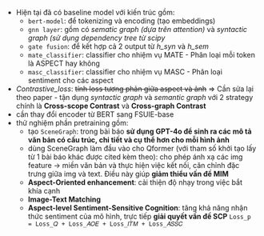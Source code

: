 - Hiện tại đã có baseline model với kiến trúc gồm: 
	- `bert-model`: để tokenizing và encoding (tạo embeddings)
	- `gnn layer`: gồm có *sematic graph (dựa trên attention)* và *syntactic graph (sử dụng dependency tree từ scipy*
	- `gate fusion`: để kết hợp cả 2 output từ *h_syn* và *h_sem*
	- `mate_classifier`: classifier cho nhiệm vụ MATE - Phân loại mỗi token là ASPECT hay không
	- `masc_classifier`: classifier cho nhiệm vụ MASC - Phân loại sentiment cho các aspect 
- *Contrastive_loss*: ~~tính loss tương phản giữa aspect và ảnh~~
	=> Cần sửa lại theo paper - tận dụng *syntactic graph* và *semantic graph* với 2 strategy chính là **Cross-scope Contrast** và **Cross-graph Contrast** 
- cần thay đổi encoder từ BERT sang FSUIE-base 
- thử nghiệm phần pretraining gồm:
	- tạo `SceneGraph`: trong bài báo **sử dụng GPT-4o để sinh ra các mô tả văn bản có cấu trúc, chi tiết và cụ thể hơn cho mỗi hình ảnh**
	- dùng SceneGraph làm đầu vào cho Qformer (với tham số khởi tạo lấy từ 1 bài báo khác được cited kèm theo): cho phép ánh xạ các img feature -> miền văn bản và thực hiện việc kết nối, căn chỉnh đặc trưng giữa img và text. Điều này giúp **giảm thiểu vấn đề MIM**
	- **Aspect-Oriented enhancement**: cải thiện độ nhạy trong việc bắt khía cạnh
	- **Image-Text Matching**
	- **Aspect-level Sentiment-Sensitive Cognition**: tăng khả năng nhận thức sentiment của mô hình, trực tiếp **giải quyết vấn đề SCP**
	`Loss_p = Loss_𝑄 + Loss_𝐴𝑂𝐸 + Loss_𝐼𝑇𝑀 + Loss_𝐴𝑆𝑆𝐶`
	